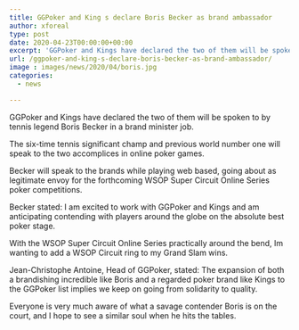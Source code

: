```yaml
---
title: GGPoker and King s declare Boris Becker as brand ambassador
author: xforeal 
type: post
date: 2020-04-23T00:00:00+00:00
excerpt: 'GGPoker and Kings have declared the two of them will be spoken to by tennis legend Boris Becker in a brand minister role '
url: /ggpoker-and-king-s-declare-boris-becker-as-brand-ambassador/
image : images/news/2020/04/boris.jpg
categories:
  - news

---
```

GGPoker and Kings have declared the two of them will be spoken to by tennis legend Boris Becker in a brand minister job. 

The six-time tennis significant champ and previous world number one will speak to the two accomplices in online poker games. 

Becker will speak to the brands while playing web based, going about as legitimate envoy for the forthcoming WSOP Super Circuit Online Series poker competitions. 

Becker stated: I am excited to work with GGPoker and Kings and am anticipating contending with players around the globe on the absolute best poker stage. 

With the WSOP Super Circuit Online Series practically around the bend, Im wanting to add a WSOP Circuit ring to my Grand Slam wins. 

Jean-Christophe Antoine, Head of GGPoker, stated: The expansion of both a brandishing incredible like Boris and a regarded poker brand like Kings to the GGPoker list implies we keep on going from solidarity to quality. 

Everyone is very much aware of what a savage contender Boris is on the court, and I hope to see a similar soul when he hits the tables.